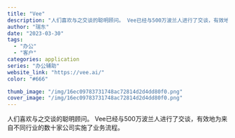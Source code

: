 ```yaml
---
title: "Vee"
description: "人们喜欢与之交谈的聪明顾问。 Vee已经与500万波兰人进行了交谈，有效地为来自不同行业的数十家公司实施了业务流程。"
author: "瑞东"
date: "2023-03-30"
tags:
  - "办公"
  - "客户"
categories: application
series: "办公辅助"
website_link: "https://vee.ai/"
color: "#666"

thumb_image: "/img/16ec09783731748ac72814d2d4dd80f0.png"
cover_image: "/img/16ec09783731748ac72814d2d4dd80f0.png"
---
```


人们喜欢与之交谈的聪明顾问。 Vee已经与500万波兰人进行了交谈，有效地为来自不同行业的数十家公司实施了业务流程。